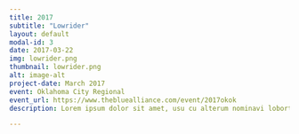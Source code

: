 ```yaml
---
title: 2017
subtitle: "Lowrider"
layout: default
modal-id: 3
date: 2017-03-22
img: lowrider.png
thumbnail: lowrider.png
alt: image-alt
project-date: March 2017
event: Oklahoma City Regional
event_url: https://www.thebluealliance.com/event/2017okok
description: Lorem ipsum dolor sit amet, usu cu alterum nominavi lobortis. At duo novum diceret. Tantas apeirian vix et, usu sanctus postulant inciderint ut, populo diceret necessitatibus in vim. Cu eum dicam feugiat noluisse.

---
```

